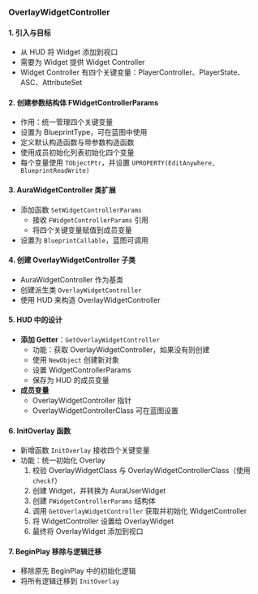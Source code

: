 ### OverlayWidgetController

#### 1. 引入与目标

- 从 HUD 将 Widget 添加到视口
- 需要为 Widget 提供 Widget Controller
- Widget Controller 有四个关键变量：PlayerController、PlayerState、ASC、AttributeSet

#### 2. 创建参数结构体 FWidgetControllerParams

- 作用：统一管理四个关键变量
- 设置为 BlueprintType，可在蓝图中使用
- 定义默认构造函数与带参数构造函数
- 使用成员初始化列表初始化四个变量
- 每个变量使用 `TObjectPtr`，并设置 `UPROPERTY(EditAnywhere, BlueprintReadWrite)`

#### 3. AuraWidgetController 类扩展

- 添加函数 `SetWidgetControllerParams`
  - 接收 `FWidgetControllerParams` 引用
  - 将四个关键变量赋值到成员变量
- 设置为 `BlueprintCallable`，蓝图可调用

#### 4. 创建 OverlayWidgetController 子类

- AuraWidgetController 作为基类
- 创建派生类 `OverlayWidgetController`
- 使用 HUD 来构造 OverlayWidgetController

#### 5. HUD 中的设计

- **添加 Getter**：`GetOverlayWidgetController`
  - 功能：获取 OverlayWidgetController，如果没有则创建
  - 使用 `NewObject` 创建新对象
  - 设置 WidgetControllerParams
  - 保存为 HUD 的成员变量
- **成员变量**
  - OverlayWidgetController 指针
  - OverlayWidgetControllerClass 可在蓝图设置

#### 6. InitOverlay 函数

- 新增函数 `InitOverlay` 接收四个关键变量
- 功能：统一初始化 Overlay
  1. 校验 OverlayWidgetClass 与 OverlayWidgetControllerClass（使用 `checkf`）
  2. 创建 Widget，并转换为 AuraUserWidget
  3. 创建 `FWidgetControllerParams` 结构体
  4. 调用 `GetOverlayWidgetController` 获取并初始化 WidgetController
  5. 将 WidgetController 设置给 OverlayWidget
  6. 最终将 OverlayWidget 添加到视口

#### 7. BeginPlay 移除与逻辑迁移

- 移除原先 BeginPlay 中的初始化逻辑
- 将所有逻辑迁移到 `InitOverlay`

